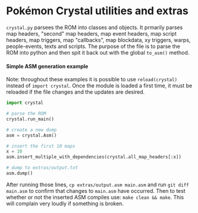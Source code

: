Pokémon Crystal utilities and extras
==============================

`crystal.py` parsees the ROM into classes and objects. It prmarily parses map headers, "second" map headers, map event headers, map script headers, map triggers, map "callbacks", map blockdata, xy triggers, warps, people-events, texts and scripts. The purpose of the file is to parse the ROM into python and then spit it back out with the global `to_asm()` method.

#### Simple ASM generation example

Note: throughout these examples it is possible to use `reload(crystal)` instead of `import crystal`. Once the module is loaded a first time, it must be reloaded if the file changes and the updates are desired.

```python
import crystal

# parse the ROM
crystal.run_main()

# create a new dump
asm = crystal.Asm()

# insert the first 10 maps
x = 10
asm.insert_multiple_with_dependencies(crystal.all_map_headers[:x])

# dump to extras/output.txt
asm.dump()
```

After running those lines, `cp extras/output.asm main.asm` and run `git diff main.asm` to confirm that changes to `main.asm` have occurred. Then to test whether or not the inserted ASM compiles use: `make clean && make`. This will complain very loudly if something is broken.

